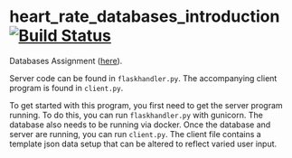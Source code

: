 # heart_rate_databases_introduction [![Build Status](https://travis-ci.org/pcg15/heart_rate_databases_introduction.svg?branch=master)](https://travis-ci.org/pcg15/heart_rate_databases_introduction)
Databases Assignment ([here](https://github.com/mlp6/Medical-Software-Design/blob/master/Lectures/databases/main.md#mini-projectassignment)). 

Server code can be found in `flaskhandler.py`. The accompanying client program is found in `client.py`.

To get started with this program, you first need to get the server program running. To do this, you can run `flaskhandler.py` with gunicorn. The database also needs to be running via docker. Once the database and server are running, you can run `client.py`. The client file contains a template json data setup that can be altered to reflect varied user input. 
